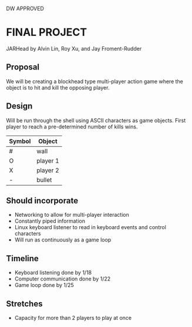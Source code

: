 DW APPROVED

# FINAL PROJECT
JARHead by Alvin Lin, Roy Xu, and Jay Froment-Rudder

## Proposal
We will be creating a blockhead type multi-player action game where the object is to hit and kill the opposing player.

## Design
Will be run through the shell using ASCII characters as game objects. First player to reach a pre-determined number of kills wins.

|Symbol| Object |
|------|--------|
|  #   |wall    |
|  O   |player 1|
|  X   |player 2|
|  -   |bullet  |

## Should incorporate
- Networking to allow for multi-player interaction
- Constantly piped information
- Linux keyboard listener to read in keyboard events and control characters
- Will run as continuously as a game loop

## Timeline
- Keyboard listening done by 1/18
- Computer communication done by 1/22
- Game loop done by 1/25

## Stretches
- Capacity for more than 2 players to play at once
